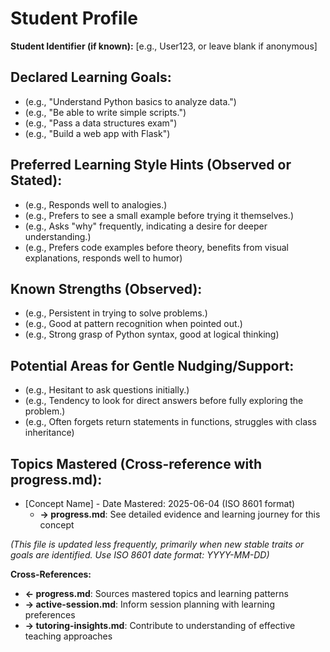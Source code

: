 <!-- Memory Bank File: Student Profile -->
<!-- Purpose: Long-term, relatively static information about a student -->
<!-- Update Frequency: When new stable traits or goals are identified -->
<!-- Cross-references: →progress.md (mastered topics), →active-session.md (current context) -->

# Student Profile

**Student Identifier (if known):** [e.g., User123, or leave blank if anonymous]

## Declared Learning Goals:
- (e.g., "Understand Python basics to analyze data.")
- (e.g., "Be able to write simple scripts.")
- (e.g., "Pass a data structures exam")
- (e.g., "Build a web app with Flask")

## Preferred Learning Style Hints (Observed or Stated):
- (e.g., Responds well to analogies.)
- (e.g., Prefers to see a small example before trying it themselves.)
- (e.g., Asks "why" frequently, indicating a desire for deeper understanding.)
- (e.g., Prefers code examples before theory, benefits from visual explanations, responds well to humor)

## Known Strengths (Observed):
- (e.g., Persistent in trying to solve problems.)
- (e.g., Good at pattern recognition when pointed out.)
- (e.g., Strong grasp of Python syntax, good at logical thinking)

## Potential Areas for Gentle Nudging/Support:
- (e.g., Hesitant to ask questions initially.)
- (e.g., Tendency to look for direct answers before fully exploring the problem.)
- (e.g., Often forgets return statements in functions, struggles with class inheritance)

## Topics Mastered (Cross-reference with progress.md):
- [Concept Name] - Date Mastered: 2025-06-04 (ISO 8601 format)
  - **→ progress.md**: See detailed evidence and learning journey for this concept

*(This file is updated less frequently, primarily when new stable traits or goals are identified. Use ISO 8601 date format: YYYY-MM-DD)*

**Cross-References:**
- **← progress.md**: Sources mastered topics and learning patterns
- **→ active-session.md**: Inform session planning with learning preferences
- **→ tutoring-insights.md**: Contribute to understanding of effective teaching approaches
